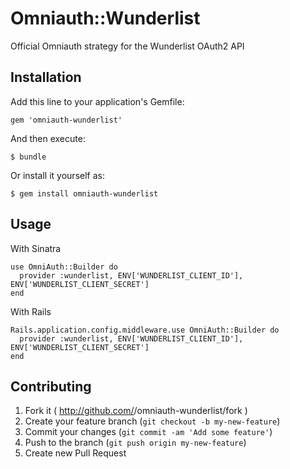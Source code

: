 # Omniauth::Wunderlist

Official Omniauth strategy for the Wunderlist OAuth2 API

## Installation

Add this line to your application's Gemfile:

    gem 'omniauth-wunderlist'

And then execute:

    $ bundle

Or install it yourself as:

    $ gem install omniauth-wunderlist

## Usage

With Sinatra

    use OmniAuth::Builder do
      provider :wunderlist, ENV['WUNDERLIST_CLIENT_ID'], ENV['WUNDERLIST_CLIENT_SECRET']
    end

With Rails

    Rails.application.config.middleware.use OmniAuth::Builder do
      provider :wunderlist, ENV['WUNDERLIST_CLIENT_ID'], ENV['WUNDERLIST_CLIENT_SECRET']
    end

## Contributing

1. Fork it ( http://github.com/<my-github-username>/omniauth-wunderlist/fork )
2. Create your feature branch (`git checkout -b my-new-feature`)
3. Commit your changes (`git commit -am 'Add some feature'`)
4. Push to the branch (`git push origin my-new-feature`)
5. Create new Pull Request
